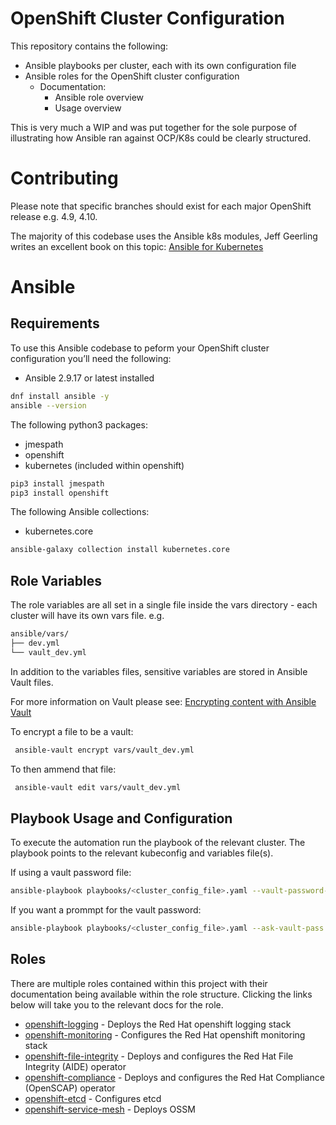 OpenShift Cluster Configuration
===============================

This repository contains the following:

- Ansible playbooks per cluster, each with its own configuration file
- Ansible roles for the OpenShift cluster configuration
  - Documentation:
    - Ansible role overview
    - Usage overview

This is very much a WIP and was put together for the sole purpose of illustrating how Ansible ran against OCP/K8s could be clearly structured.

# Contributing

Please note that specific branches should exist for each major OpenShift release e.g. 4.9, 4.10.

The majority of this codebase uses the Ansible k8s modules, Jeff Geerling writes an excellent book on this topic: [Ansible for Kubernetes](https://www.ansibleforkubernetes.com/)

# Ansible

## Requirements

To use this Ansible codebase to peform your OpenShift cluster configuration you’ll need the following:
- Ansible 2.9.17 or latest installed

```bash
dnf install ansible -y
ansible --version
```

The following python3 packages:
- jmespath
- openshift
- kubernetes (included within openshift)

```bash
pip3 install jmespath
pip3 install openshift
```

The following Ansible collections:
- kubernetes.core

```bash
ansible-galaxy collection install kubernetes.core
```

## Role Variables

The role variables are all set in a single file inside the vars directory - each cluster will have its own vars file. e.g.

```bash
ansible/vars/
├── dev.yml
└── vault_dev.yml
```

In addition to the variables files, sensitive variables are stored in Ansible Vault files.

For more information on Vault please see: [Encrypting content with Ansible Vault](https://docs.ansible.com/ansible/latest/user_guide/vault.html#encrypting-content-with-ansible-vault)

To encrypt a file to be a vault:

```bash
 ansible-vault encrypt vars/vault_dev.yml
```

To then ammend that file:

```bash
 ansible-vault edit vars/vault_dev.yml
```

## Playbook Usage and Configuration

To execute the automation run the playbook of the relevant cluster. The playbook points to the relevant kubeconfig and variables file(s).

If using a vault password file:
```bash
ansible-playbook playbooks/<cluster_config_file>.yaml --vault-password-file .vault_pass.txt
```

If you want a prommpt for the vault password:
```bash
ansible-playbook playbooks/<cluster_config_file>.yaml --ask-vault-pass
```

## Roles

There are multiple roles contained within this project with their documentation being available within the role structure. Clicking the links below will take you to the relevant docs for the role.

- [openshift-logging](roles/openshift-logging/README.md) - Deploys the Red Hat openshift logging stack
- [openshift-monitoring](roles/openshift-monitoring/README.md) - Configures the Red Hat openshift monitoring stack
- [openshift-file-integrity](roles/openshift-file-integrity/README.md) - Deploys and configures the Red Hat File Integrity (AIDE) operator
- [openshift-compliance](roles/openshift-compliance/README.md) - Deploys and configures the Red Hat Compliance (OpenSCAP) operator
- [openshift-etcd](roles/openshift-etcd/README.md) - Configures etcd
- [openshift-service-mesh](roles/openshift-service-mesh/README.md) - Deploys OSSM
